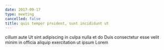 ```yaml
---
date: 2017-09-17
type: meeting
cancelled: false
title: quis tempor proident, sunt incididunt ut
---
```

cillum aute Ut sint adipiscing in culpa nulla et do Duis consectetur esse velit minim in officia aliquip exercitation ut ipsum Lorem